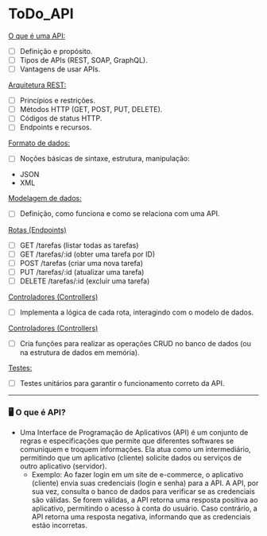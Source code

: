 # ToDo_API

<a href = "#API">O que é uma API: </a> 
- [ ] Definição e propósito.
- [ ] Tipos de APIs (REST, SOAP, GraphQL).
- [ ] Vantagens de usar APIs.

<a href = "#REST">Arquitetura REST:</a> 
- [ ] Princípios e restrições.
- [ ] Métodos HTTP (GET, POST, PUT, DELETE).
- [ ] Códigos de status HTTP.
- [ ] Endpoints e recursos.

<a href = "#DADOS">Formato de dados:</a>
- [ ] Noções básicas de sintaxe, estrutura, manipulação:
* JSON
* XML
  
<a href = "#MOL_DADOS">Modelagem de dados:</a> 
- [ ] Definição, como funciona e como se relaciona com uma API.
  
<a href = "#ROUTS">Rotas (Endpoints)</a> 
- [ ] GET /tarefas (listar todas as tarefas)
- [ ] GET /tarefas/:id (obter uma tarefa por ID)
- [ ] POST /tarefas (criar uma nova tarefa)
- [ ] PUT /tarefas/:id (atualizar uma tarefa)
- [ ] DELETE /tarefas/:id (excluir uma tarefa)

<a href = "#CONTROL">Controladores (Controllers)</a>
- [ ] Implementa a lógica de cada rota, interagindo com o modelo de dados.

<a href = "#MODEL">Controladores (Controllers)</a>
- [ ] Cria funções para realizar as operações CRUD no banco de dados (ou na estrutura de dados em memória).

<a href = "#TEST">Testes:</a>
- [ ] Testes unitários para garantir o funcionamento correto da API.
<hr>
 
<div id="API" />
<h3 #API> 🖥️ O que é API? </h3>

- Uma Interface de Programação de Aplicativos (API) é um conjunto de regras e especificações que permite que diferentes softwares se comuniquem e troquem informações. Ela atua    como um intermediário, permitindo que um aplicativo (cliente) solicite dados ou serviços de outro aplicativo (servidor).
  - Exemplo: Ao fazer login em um site de e-commerce, o aplicativo (cliente) envia suas credenciais (login e senha) para a API. A API, por sua vez, consulta o banco de dados para   verificar se as credenciais são válidas. Se forem válidas, a API retorna uma resposta positiva ao aplicativo, permitindo o acesso à conta do usuário. Caso contrário, a API      retorna uma resposta negativa, informando que as credenciais estão incorretas.
